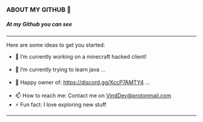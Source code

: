 ### ABOUT MY GITHUB 👋


##### At my Github you can see

----

Here are some ideas to get you started:

- 🔭 I’m currently working on a minecraft hacked client! <br><br>
- 🌱 I’m currently trying to learn java ... <br><br>
- 👯 Happy owner of: https://discord.gg/XccP7AMTY4 ... <br><br>
- 📫 How to reach me: Contact me on VindDev@protonmail.com
- ⚡ Fun fact: I love exploring new stuff

----
